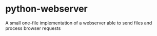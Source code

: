 # python-webserver
A small one-file implementation of a webserver able to send files and process browser requests
